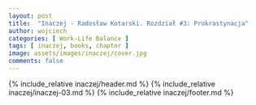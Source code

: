 ```yaml
---
layout: post
title:  "Inaczej - Radosław Kotarski. Rozdział #3: Prokrastynacja"
author: wojciech
categories: [ Work-Life Balance ]
tags: [ inaczej, books, chapter ]
image: assets/images/inaczej/cover.jpg
comments: false
---
```

{% include_relative inaczej/header.md %}
{% include_relative inaczej/inaczej-03.md %}
{% include_relative inaczej/footer.md %}
